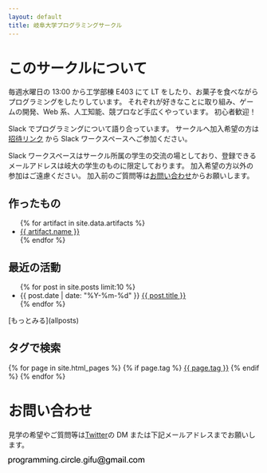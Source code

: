 ```yaml
---
layout: default
title: 岐阜大学プログラミングサークル
---
```


# このサークルについて

毎週水曜日の 13:00 から工学部棟 E403 にて LT をしたり、お菓子を食べながらプログラミングをしたりしています。
それぞれが好きなことに取り組み、ゲームの開発、Web 系、人工知能、競プロなど手広くやっています。
初心者歓迎！

Slack でプログラミングについて語り合っています。
サークルへ加入希望の方は[招待リンク](https://join.slack.com/t/prog-g/signup) から Slack ワークスペースへご参加ください。

Slack ワークスペースはサークル所属の学生の交流の場としており、登録できるメールアドレスは岐大の学生のものに限定しております。
加入希望の方以外の参加はご遠慮ください。
加入前のご質問等は[お問い合わせ](#お問い合わせ)からお願いします。

## 作ったもの

<ul>
  {% for artifact in site.data.artifacts %}
    <li>
      <a href="{{ artifact.repository }}">{{ artifact.name }}</a>
    </li>
  {% endfor %}
</ul>

## 最近の活動

<ul>
  {% for post in site.posts limit:10 %}
    <li>
      {{ post.date | date: "%Y-%m-%d" }} <a href="{{ post.url | relative_url }}">{{ post.title }}</a>
    </li>
  {% endfor %}
</ul>
[もっとみる](allposts)

## タグで検索

<div>
  {% for page in site.html_pages %}
    {% if page.tag %}
      <a href="{{ site.url }}{{ site.baseurl }}/tags/{{ page.tag }}.html">{{ page.tag }}</a>
    {% endif %}
  {% endfor %}
</div>

# お問い合わせ

見学の希望やご質問等は[Twitter](https://twitter.com/prog_g)の DM または下記メールアドレスまでお願いします。

<img src="/assets/images/Email.svg" height="16px">
